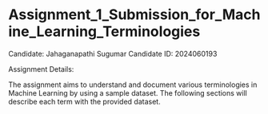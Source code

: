 # Assignment_1_Submission_for_Machine_Learning_Terminologies

Candidate: Jahaganapathi Sugumar
Candidate ID: 2024060193

Assignment Details:

The assignment aims to understand and document various terminologies in Machine Learning by using a sample dataset. The following sections will describe each term with the provided dataset.
